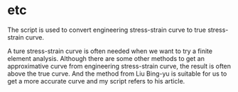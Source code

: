 # etc
The script is used to convert engineering stress-strain curve to true stress-strain curve.

A ture stress-strain curve is often needed when we want to try a finite element analysis. Although there are some other methods to get an approximative curve from engineering stress-strain curve, the result is often above the true curve. And the method from Liu Bing-yu is suitable for us to get a more accurate curve and my script refers to his article.
